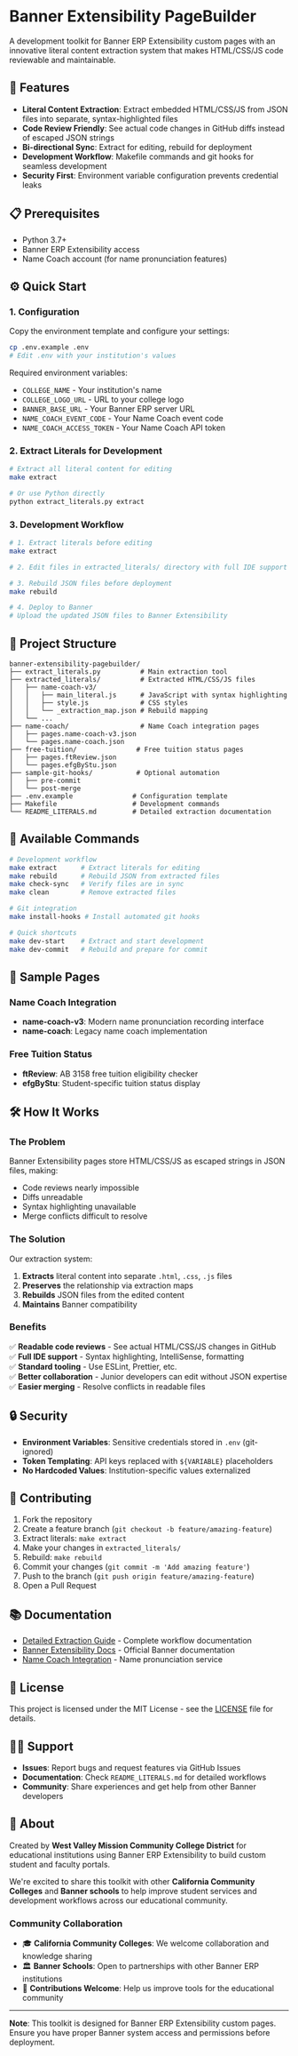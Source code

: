 # Banner Extensibility PageBuilder

A development toolkit for Banner ERP Extensibility custom pages with an innovative literal content extraction system that makes HTML/CSS/JS code reviewable and maintainable.

## 🚀 Features

- **Literal Content Extraction**: Extract embedded HTML/CSS/JS from JSON files into separate, syntax-highlighted files
- **Code Review Friendly**: See actual code changes in GitHub diffs instead of escaped JSON strings
- **Bi-directional Sync**: Extract for editing, rebuild for deployment
- **Development Workflow**: Makefile commands and git hooks for seamless development
- **Security First**: Environment variable configuration prevents credential leaks

## 📋 Prerequisites

- Python 3.7+
- Banner ERP Extensibility access
- Name Coach account (for name pronunciation features)

## ⚙️ Quick Start

### 1. Configuration

Copy the environment template and configure your settings:

```bash
cp .env.example .env
# Edit .env with your institution's values
```

Required environment variables:
- `COLLEGE_NAME` - Your institution's name
- `COLLEGE_LOGO_URL` - URL to your college logo
- `BANNER_BASE_URL` - Your Banner ERP server URL
- `NAME_COACH_EVENT_CODE` - Your Name Coach event code
- `NAME_COACH_ACCESS_TOKEN` - Your Name Coach API token

### 2. Extract Literals for Development

```bash
# Extract all literal content for editing
make extract

# Or use Python directly
python extract_literals.py extract
```

### 3. Development Workflow

```bash
# 1. Extract literals before editing
make extract

# 2. Edit files in extracted_literals/ directory with full IDE support

# 3. Rebuild JSON files before deployment
make rebuild

# 4. Deploy to Banner
# Upload the updated JSON files to Banner Extensibility
```

## 📁 Project Structure

```
banner-extensibility-pagebuilder/
├── extract_literals.py          # Main extraction tool
├── extracted_literals/          # Extracted HTML/CSS/JS files
│   ├── name-coach-v3/
│   │   ├── main_literal.js      # JavaScript with syntax highlighting
│   │   ├── style.js             # CSS styles  
│   │   └── _extraction_map.json # Rebuild mapping
│   └── ...
├── name-coach/                  # Name Coach integration pages
│   ├── pages.name-coach-v3.json
│   └── pages.name-coach.json
├── free-tuition/               # Free tuition status pages
│   ├── pages.ftReview.json
│   └── pages.efgByStu.json
├── sample-git-hooks/           # Optional automation
│   ├── pre-commit
│   └── post-merge
├── .env.example               # Configuration template
├── Makefile                   # Development commands
└── README_LITERALS.md         # Detailed extraction documentation
```

## 🔧 Available Commands

```bash
# Development workflow
make extract      # Extract literals for editing
make rebuild      # Rebuild JSON from extracted files
make check-sync   # Verify files are in sync
make clean        # Remove extracted files

# Git integration
make install-hooks # Install automated git hooks

# Quick shortcuts
make dev-start    # Extract and start development
make dev-commit   # Rebuild and prepare for commit
```

## 📄 Sample Pages

### Name Coach Integration
- **name-coach-v3**: Modern name pronunciation recording interface
- **name-coach**: Legacy name coach implementation

### Free Tuition Status
- **ftReview**: AB 3158 free tuition eligibility checker
- **efgByStu**: Student-specific tuition status display

## 🛠️ How It Works

### The Problem
Banner Extensibility pages store HTML/CSS/JS as escaped strings in JSON files, making:
- Code reviews nearly impossible
- Diffs unreadable
- Syntax highlighting unavailable
- Merge conflicts difficult to resolve

### The Solution
Our extraction system:
1. **Extracts** literal content into separate `.html`, `.css`, `.js` files
2. **Preserves** the relationship via extraction maps
3. **Rebuilds** JSON files from the edited content
4. **Maintains** Banner compatibility

### Benefits
✅ **Readable code reviews** - See actual HTML/CSS/JS changes in GitHub  
✅ **Full IDE support** - Syntax highlighting, IntelliSense, formatting  
✅ **Standard tooling** - Use ESLint, Prettier, etc.  
✅ **Better collaboration** - Junior developers can edit without JSON expertise  
✅ **Easier merging** - Resolve conflicts in readable files  

## 🔒 Security

- **Environment Variables**: Sensitive credentials stored in `.env` (git-ignored)
- **Token Templating**: API keys replaced with `${VARIABLE}` placeholders
- **No Hardcoded Values**: Institution-specific values externalized

## 🤝 Contributing

1. Fork the repository
2. Create a feature branch (`git checkout -b feature/amazing-feature`)
3. Extract literals: `make extract`
4. Make your changes in `extracted_literals/`
5. Rebuild: `make rebuild`
6. Commit your changes (`git commit -m 'Add amazing feature'`)
7. Push to the branch (`git push origin feature/amazing-feature`)
8. Open a Pull Request

## 📚 Documentation

- [Detailed Extraction Guide](README_LITERALS.md) - Complete workflow documentation
- [Banner Extensibility Docs](https://banner.ellucian.com/) - Official Banner documentation
- [Name Coach Integration](https://www.name-coach.com/) - Name pronunciation service

## 📄 License

This project is licensed under the MIT License - see the [LICENSE](LICENSE) file for details.

## 🙋‍♂️ Support

- **Issues**: Report bugs and request features via GitHub Issues
- **Documentation**: Check `README_LITERALS.md` for detailed workflows
- **Community**: Share experiences and get help from other Banner developers

## 🏫 About

Created by **West Valley Mission Community College District** for educational institutions using Banner ERP Extensibility to build custom student and faculty portals. 

We're excited to share this toolkit with other **California Community Colleges** and **Banner schools** to help improve student services and development workflows across our educational community.

### Community Collaboration
- 🎓 **California Community Colleges**: We welcome collaboration and knowledge sharing
- 🏛️ **Banner Schools**: Open to partnerships with other Banner ERP institutions
- 🤝 **Contributions Welcome**: Help us improve tools for the educational community

---

**Note**: This toolkit is designed for Banner ERP Extensibility custom pages. Ensure you have proper Banner system access and permissions before deployment.
